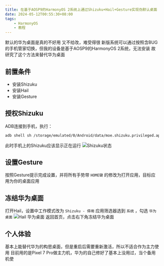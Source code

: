```yaml
---
title: 在基于AOSP9的HarmonyOS 2系统上通过Shizuku+Hail+Gesture实现伪默认桌面
date: 2024-05-12T00:55:30+08:00
tags:
    - HarmonyOS
    - 教程
---
```

默认的华为桌面是真的不好用 又不给改，难受得很
新版系统可以通过按照含BUG的手机管家切换，但我的设备是基于AOSP9的HarmonyOS 2系统，无法安装
故研究了这个方法来替代华为桌面

## 前置条件

- 安装Shizuku
- 安装Hail
- 安装Gesture

## 授权Shizuku

ADB连接到手机，执行：

```bash
adb shell sh /storage/emulated/0/Android/data/moe.shizuku.privileged.api/start.sh
```

此时手机上的Shizuku应该显示正在运行
![Shizuku状态](https://apac-cloudflare-r2.img.1l1.icu/2024/05/12/663fa45b2ae05.webp)

## 设置Gesture

按照Gesture提示完成设置，并将所有手势带 `HOME键` 的修改为打开应用，目标应用为你的桌面应用

## 冻结华为桌面

打开Hail，设置中工作模式改为 `Shizuku - 停用`
应用筛选器选到 `系统` ，勾选 `华为桌面`
![Hail 华为桌面](https://apac-cloudflare-r2.img.1l1.icu/2024/05/12/663fa4e720530.webp)
返回首页，点击右下角冻结华为桌面

## 个人体验

基本上能替代华为的构思桌面，但是重启后需要重新激活，所以不适合作为主力使用
目前用的是Pixel 7 Pro做主力机，华为的自己修好了基本上没用过，当个备用机使
